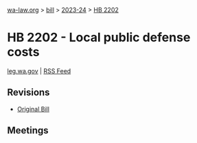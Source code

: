 [wa-law.org](/) > [bill](/bill/) > [2023-24](/bill/2023-24/) > [HB 2202](/bill/2023-24/hb/2202/)

# HB 2202 - Local public defense costs
[leg.wa.gov](https://app.leg.wa.gov/billsummary?BillNumber=2202&Year=2023&Initiative=false) | [RSS Feed](./rss.xml)

## Revisions
* [Original Bill](1/)

## Meetings